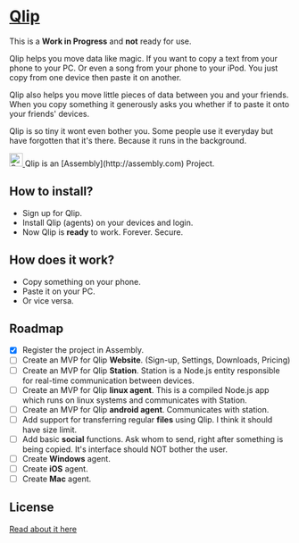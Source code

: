 # [Qlip](https://assembly.com/qlip)

This is a **Work in Progress** and **not** ready for use.

Qlip helps you move data like magic. If you want to copy a text from your phone to your PC.
Or even a song from your phone to your iPod. You just copy from one device then paste it on another.

Qlip also helps you move little pieces of data between you and your friends. When you copy something 
it generously asks you whether if to paste it onto your friends' devices.

Qlip is so tiny it wont even bother you. Some people use it everyday but have forgotten that it's there.
Because it runs in the background.

<a href="https://assembly.com/idealist/bounties">
<img src="https://asm-badger.herokuapp.com/qlip/badges/tasks.svg" height="24px" alt="Open Tasks" />
</a>   
Qlip is an [Assembly](http://assembly.com) Project.

## How to install?
* Sign up for Qlip.
* Install Qlip (agents) on your devices and login.
* Now Qlip is **ready** to work. Forever. Secure.

## How does it work?
* Copy something on your phone.
* Paste it on your PC.
* Or vice versa.

## Roadmap
- [x] Register the project in Assembly.
- [ ] Create an MVP for Qlip **Website**. (Sign-up, Settings, Downloads, Pricing)
- [ ] Create an MVP for Qlip **Station**. Station is a Node.js entity responsible for real-time communication between devices.
- [ ] Create an MVP for Qlip **linux agent**. This is a compiled Node.js app which runs on linux systems and communicates with Station.  
- [ ] Create an MVP for Qlip **android agent**. Communicates with station.   
- [ ] Add support for transferring regular **files** using Qlip. I think it should have size limit.   
- [ ] Add basic **social** functions. Ask whom to send, right after something is being copied. It's interface should NOT bother the user.
- [ ] Create **Windows** agent.
- [ ] Create **iOS** agent.
- [ ] Create **Mac** agent.

## License
[Read about it here](LICENSE)